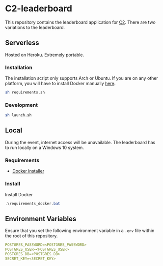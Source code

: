# C2-leaderboard

This repository contains the leaderboard application for [C2](https://github.com/winstxnhdw/C2). There are two variations to the leaderboard.

## Serverless

Hosted on Heroku. Extremely portable.

### Installation

The installation script only supports Arch or Ubuntu. If you are on any other platform, you will have to install Docker manually [here](https://docs.docker.com/get-docker/).

```bash
sh requirements.sh
```

### Development

```bash
sh launch.sh
```

## Local

During the event, internet access will be unavailable. The leaderboard has to run locally on a Windows 10 system.

### Requirements

- [Docker Installer](https://desktop.docker.com/win/main/amd64/Docker%20Desktop%20Installer.exe)

### Install

Install Docker

```ps1
.\requirements_docker.bat
```

## Environment Variables

Ensure that you set the following environment variable in a `.env` file within the root of this repository.

```yaml
POSTGRES_PASSWORD=<POSTGRES_PASSWORD>
POSTGRES_USER=<POSTGRES_USER>
POSTGRES_DB=<POSTGRES_DB>
SECRET_KEY=<SECRET_KEY>
```
